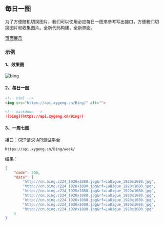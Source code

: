 ## 每日一图
为了方便随机切换图片，我们可以使用必应每日一图来参考写出接口，方便我们切换图片和收集图片。全新代码构建，全新界面。

[页面展示](https://api.xygeng.cn/Bing/index.html)

### 示例

#### 1、效果图
![bing](https://api.xygeng.cn/Bing/)

#### 2、每日一图

```html
<!-- html -->
<img src="https://api.xygeng.cn/Bing/" alt="">
```
```markdown
<!-- markdown -->
![bing](https://api.xygeng.cn/Bing/)
```

#### 3、一周七图

接口：GET请求   [API测试平台](https://api.xygeng.cn/test.html)

```
https://api.xygeng.cn/Bing/week/
```

结果：

```json
{
    "code": 200,
    "data": [
        "http://cn.bing.c224_1920x1080.jpg&rf=LaDigue_1920x1080.jpg",
        "http://cn.bing.c224_1920x1080.jpg&rf=LaDigue_1920x1080.jpg",
        "http://cn.bing.c224_1920x1080.jpg&rf=LaDigue_1920x1080.jpg",
        "http://cn.bing.c224_1920x1080.jpg&rf=LaDigue_1920x1080.jpg",
        "http://cn.bing.c224_1920x1080.jpg&rf=LaDigue_1920x1080.jpg",
        "http://cn.bing.c224_1920x1080.jpg&rf=LaDigue_1920x1080.jpg",
        "http://cn.bing.c224_1920x1080.jpg&rf=LaDigue_1920x1080.jpg"
    ]
}
```
